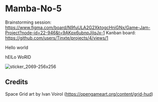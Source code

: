 # Mamba-No-5

Brainstorming session: https://www.figma.com/board/N9fuULA2G2XktogcHniGNx/Game-Jam-Project?node-id=22-946&t=9AKpx6ubnpJjIqJx-1
Kanban board: https://github.com/users/Tinxte/projects/4/views/1

Hello world

hElLo WoRlD

![sticker_2069-256x256](https://github.com/user-attachments/assets/30258a94-a261-46ca-9f0d-2c95066d256b)

## Credits

Space Grid art by Ivan Voirol (https://opengameart.org/content/grid-hud)
